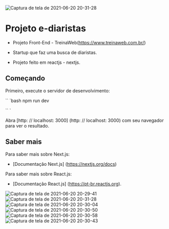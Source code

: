 ![Captura de tela de 2021-06-20 20-31-28](https://user-images.githubusercontent.com/63027699/122691696-b0569380-d207-11eb-9ccb-c78ae0ccaeaa.png)
# Projeto e-diaristas

- Projeto Front-End - TreinaWeb(https://www.treinaweb.com.br/)

- Startup que faz uma busca de diaristas.
- Projeto feito em reactjs - nextjs.

## Começando

Primeiro, execute o servidor de desenvolvimento:

`` `bash
npm run dev

`` `

Abra [http: // localhost: 3000] (http: // localhost: 3000) com seu navegador para ver o resultado.

## Saber mais

Para saber mais sobre Next.js:

- [Documentação Next.js] (https://nextjs.org/docs)

Para saber mais sobre React.js:

- [Documentação React.js] (https://pt-br.reactjs.org).


![Captura de tela de 2021-06-20 20-29-41](https://user-images.githubusercontent.com/63027699/122691609-24dd0280-d207-11eb-82fd-27ae526463c7.png)
![Captura de tela de 2021-06-20 20-31-28](https://user-images.githubusercontent.com/63027699/122691715-c5cbbd80-d207-11eb-9451-0eac4ca26107.png)
![Captura de tela de 2021-06-20 20-30-04](https://user-images.githubusercontent.com/63027699/122691721-cf552580-d207-11eb-80a8-e036a0932479.png)
![Captura de tela de 2021-06-20 20-30-50](https://user-images.githubusercontent.com/63027699/122691727-d5e39d00-d207-11eb-867a-79fa0276b720.png)
![Captura de tela de 2021-06-20 20-30-58](https://user-images.githubusercontent.com/63027699/122691732-dc721480-d207-11eb-97d7-d1874f872bac.png)
![Captura de tela de 2021-06-20 20-30-43](https://user-images.githubusercontent.com/63027699/122691735-e136c880-d207-11eb-8df3-db2a5cb7343a.png)

